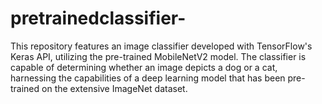 # pretrainedclassifier-
This repository features an image classifier developed with TensorFlow's Keras API, utilizing the pre-trained MobileNetV2 model. The classifier is capable of determining whether an image depicts a dog or a cat, harnessing the capabilities of a deep learning model that has been pre-trained on the extensive ImageNet dataset.
